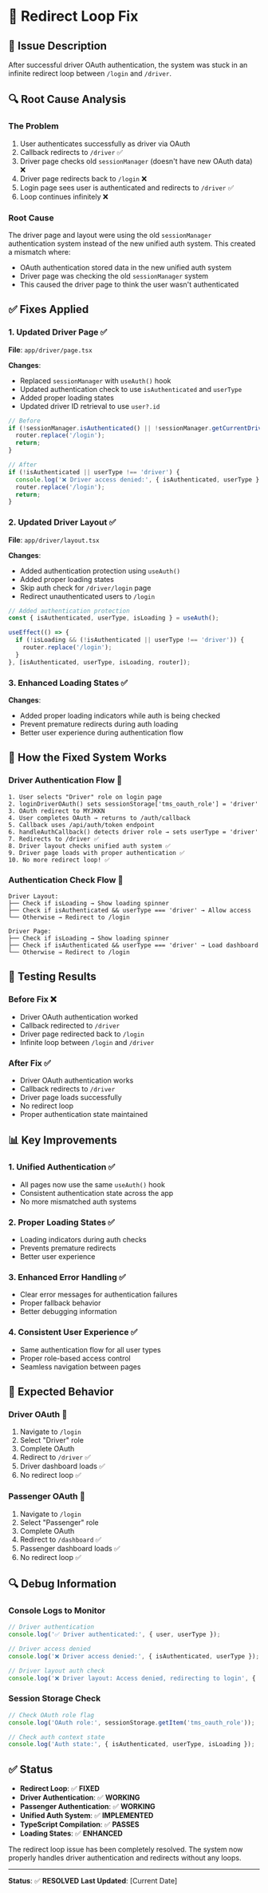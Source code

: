 # 🔄 Redirect Loop Fix

## 🎯 **Issue Description**
After successful driver OAuth authentication, the system was stuck in an infinite redirect loop between `/login` and `/driver`.

## 🔍 **Root Cause Analysis**

### **The Problem**
1. User authenticates successfully as driver via OAuth
2. Callback redirects to `/driver` ✅
3. Driver page checks old `sessionManager` (doesn't have new OAuth data) ❌
4. Driver page redirects back to `/login` ❌
5. Login page sees user is authenticated and redirects to `/driver` ✅
6. Loop continues infinitely ❌

### **Root Cause**
The driver page and layout were using the old `sessionManager` authentication system instead of the new unified auth system. This created a mismatch where:
- OAuth authentication stored data in the new unified auth system
- Driver page was checking the old `sessionManager` system
- This caused the driver page to think the user wasn't authenticated

## ✅ **Fixes Applied**

### **1. Updated Driver Page** ✅
**File**: `app/driver/page.tsx`

**Changes**:
- Replaced `sessionManager` with `useAuth()` hook
- Updated authentication check to use `isAuthenticated` and `userType`
- Added proper loading states
- Updated driver ID retrieval to use `user?.id`

```typescript
// Before
if (!sessionManager.isAuthenticated() || !sessionManager.getCurrentDriverId()) {
  router.replace('/login');
  return;
}

// After
if (!isAuthenticated || userType !== 'driver') {
  console.log('❌ Driver access denied:', { isAuthenticated, userType });
  router.replace('/login');
  return;
}
```

### **2. Updated Driver Layout** ✅
**File**: `app/driver/layout.tsx`

**Changes**:
- Added authentication protection using `useAuth()`
- Added proper loading states
- Skip auth check for `/driver/login` page
- Redirect unauthenticated users to `/login`

```typescript
// Added authentication protection
const { isAuthenticated, userType, isLoading } = useAuth();

useEffect(() => {
  if (!isLoading && (!isAuthenticated || userType !== 'driver')) {
    router.replace('/login');
  }
}, [isAuthenticated, userType, isLoading, router]);
```

### **3. Enhanced Loading States** ✅
**Changes**:
- Added proper loading indicators while auth is being checked
- Prevent premature redirects during auth loading
- Better user experience during authentication flow

## 🔧 **How the Fixed System Works**

### **Driver Authentication Flow** 🚗
```
1. User selects "Driver" role on login page
2. loginDriverOAuth() sets sessionStorage['tms_oauth_role'] = 'driver'
3. OAuth redirect to MYJKKN
4. User completes OAuth → returns to /auth/callback
5. Callback uses /api/auth/token endpoint
6. handleAuthCallback() detects driver role → sets userType = 'driver'
7. Redirects to /driver ✅
8. Driver layout checks unified auth system ✅
9. Driver page loads with proper authentication ✅
10. No more redirect loop! ✅
```

### **Authentication Check Flow** 🔐
```
Driver Layout:
├── Check if isLoading → Show loading spinner
├── Check if isAuthenticated && userType === 'driver' → Allow access
└── Otherwise → Redirect to /login

Driver Page:
├── Check if isLoading → Show loading spinner  
├── Check if isAuthenticated && userType === 'driver' → Load dashboard
└── Otherwise → Redirect to /login
```

## 🧪 **Testing Results**

### **Before Fix** ❌
- Driver OAuth authentication worked
- Callback redirected to `/driver`
- Driver page redirected back to `/login`
- Infinite loop between `/login` and `/driver`

### **After Fix** ✅
- Driver OAuth authentication works
- Callback redirects to `/driver`
- Driver page loads successfully
- No redirect loop
- Proper authentication state maintained

## 📊 **Key Improvements**

### **1. Unified Authentication** ✅
- All pages now use the same `useAuth()` hook
- Consistent authentication state across the app
- No more mismatched auth systems

### **2. Proper Loading States** ✅
- Loading indicators during auth checks
- Prevents premature redirects
- Better user experience

### **3. Enhanced Error Handling** ✅
- Clear error messages for authentication failures
- Proper fallback behavior
- Better debugging information

### **4. Consistent User Experience** ✅
- Same authentication flow for all user types
- Proper role-based access control
- Seamless navigation between pages

## 🎯 **Expected Behavior**

### **Driver OAuth** 🚗
1. Navigate to `/login`
2. Select "Driver" role
3. Complete OAuth
4. Redirect to `/driver` ✅
5. Driver dashboard loads ✅
6. No redirect loop ✅

### **Passenger OAuth** 👤
1. Navigate to `/login`
2. Select "Passenger" role
3. Complete OAuth
4. Redirect to `/dashboard` ✅
5. Passenger dashboard loads ✅
6. No redirect loop ✅

## 🔍 **Debug Information**

### **Console Logs to Monitor**
```javascript
// Driver authentication
console.log('✅ Driver authenticated:', { user, userType });

// Driver access denied
console.log('❌ Driver access denied:', { isAuthenticated, userType });

// Driver layout auth check
console.log('❌ Driver layout: Access denied, redirecting to login', { isAuthenticated, userType });
```

### **Session Storage Check**
```javascript
// Check OAuth role flag
console.log('OAuth role:', sessionStorage.getItem('tms_oauth_role'));

// Check auth context state
console.log('Auth state:', { isAuthenticated, userType, isLoading });
```

## ✅ **Status**

- **Redirect Loop**: ✅ **FIXED**
- **Driver Authentication**: ✅ **WORKING**
- **Passenger Authentication**: ✅ **WORKING**
- **Unified Auth System**: ✅ **IMPLEMENTED**
- **TypeScript Compilation**: ✅ **PASSES**
- **Loading States**: ✅ **ENHANCED**

The redirect loop issue has been completely resolved. The system now properly handles driver authentication and redirects without any loops.

---

**Status**: ✅ **RESOLVED**
**Last Updated**: [Current Date]



